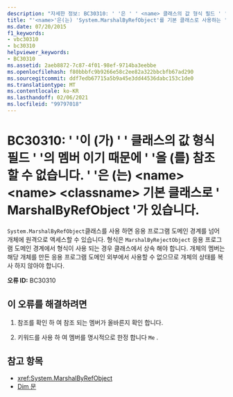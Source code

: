 ```yaml
---
description: "자세한 정보: BC30310: ' '은 ' ' <name> 클래스의 값 형식 필드 ' '의 멤버 이므로 ' <name> <classname> MarshalByRefObject '을 기본 클래스로 사용할 수 없습니다."
title: "'<name>'은(는) 'System.MarshalByRefObject'를 기본 클래스로 사용하는 '<name>' 클래스의 값 형식 필드 '<classname>'의 멤버이므로 참조할 수 없습니다."
ms.date: 07/20/2015
f1_keywords:
- vbc30310
- bc30310
helpviewer_keywords:
- BC30310
ms.assetid: 2aeb8872-7c87-4f01-98ef-9714ba3eebbe
ms.openlocfilehash: f80bbbfc9b9266e58c2ee82a322bbcbfb67ad290
ms.sourcegitcommit: ddf7edb67715a5b9a45e3dd44536dabc153c1de0
ms.translationtype: MT
ms.contentlocale: ko-KR
ms.lasthandoff: 02/06/2021
ms.locfileid: "99797018"
---
```

# <a name="bc30310-cannot-refer-to-name-because-it-is-a-member-of-the-value-typed-field-name-of-class-classname-which-has-systemmarshalbyrefobject-as-a-base-class"></a>BC30310: ' '이 (가) ' ' 클래스의 값 형식 필드 ' '의 멤버 이기 때문에 ' '을 (를) 참조할 수 없습니다. ' '은 (는) \<name> \<name> \<classname> 기본 클래스로 ' MarshalByRefObject '가 있습니다.

`System.MarshalByRefObject`클래스를 사용 하면 응용 프로그램 도메인 경계를 넘어 개체에 원격으로 액세스할 수 있습니다. 형식은 `MarshalByRejectObject` 응용 프로그램 도메인 경계에서 형식이 사용 되는 경우 클래스에서 상속 해야 합니다. 개체의 멤버는 해당 개체를 만든 응용 프로그램 도메인 외부에서 사용할 수 없으므로 개체의 상태를 복사 하지 않아야 합니다.

 **오류 ID:** BC30310

## <a name="to-correct-this-error"></a>이 오류를 해결하려면

1. 참조를 확인 하 여 참조 되는 멤버가 올바른지 확인 합니다.

2. 키워드를 사용 하 여 멤버를 명시적으로 한정 합니다 `Me` .

## <a name="see-also"></a>참고 항목

- <xref:System.MarshalByRefObject>
- [Dim 문](../statements/dim-statement.md)
